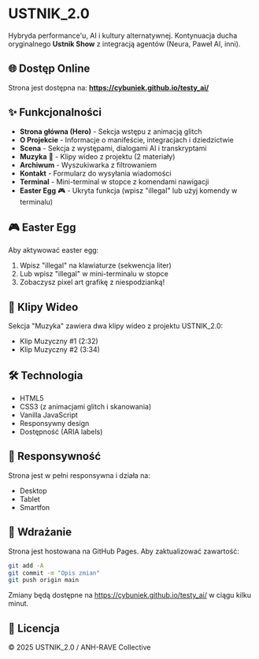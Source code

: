 # USTNIK_2.0

Hybryda performance'u, AI i kultury alternatywnej. Kontynuacja ducha oryginalnego **Ustnik Show** z integracją agentów (Neura, Paweł AI, inni).

## 🌐 Dostęp Online

Strona jest dostępna na: **https://cybuniek.github.io/testy_ai/**

## ✨ Funkcjonalności

- **Strona główna (Hero)** - Sekcja wstępu z animacją glitch
- **O Projekcie** - Informacje o manifeście, integracjach i dziedzictwie
- **Scena** - Sekcja z występami, dialogami AI i transkryptami
- **Muzyka** 🎵 - Klipy wideo z projektu (2 materiały)
- **Archiwum** - Wyszukiwarka z filtrowaniem
- **Kontakt** - Formularz do wysyłania wiadomości
- **Terminal** - Mini-terminal w stopce z komendami nawigacji
- **Easter Egg** 🎮 - Ukryta funkcja (wpisz "illegal" lub użyj komendy w terminalu)

## 🎮 Easter Egg

Aby aktywować easter egg:
1. Wpisz "illegal" na klawiaturze (sekwencja liter)
2. Lub wpisz "illegal" w mini-terminalu w stopce
3. Zobaczysz pixel art grafikę z niespodzianką!

## 🎵 Klipy Wideo

Sekcja "Muzyka" zawiera dwa klipy wideo z projektu USTNIK_2.0:
- Klip Muzyczny #1 (2:32)
- Klip Muzyczny #2 (3:34)

## 🛠️ Technologia

- HTML5
- CSS3 (z animacjami glitch i skanowania)
- Vanilla JavaScript
- Responsywny design
- Dostępność (ARIA labels)

## 📱 Responsywność

Strona jest w pełni responsywna i działa na:
- Desktop
- Tablet
- Smartfon

## 🚀 Wdrażanie

Strona jest hostowana na GitHub Pages. Aby zaktualizować zawartość:

```bash
git add -A
git commit -m "Opis zmian"
git push origin main
```

Zmiany będą dostępne na https://cybuniek.github.io/testy_ai/ w ciągu kilku minut.

## 📝 Licencja

© 2025 USTNIK_2.0 / ANH-RAVE Collective
